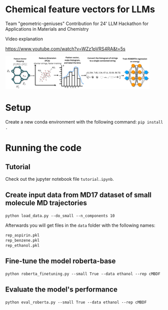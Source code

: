 # Chemical feature vectors for LLMs

Team "geometric-geniuses"
Contribution for 24' LLM Hackathon for Applications in Materials and Chemistry

Video explanation

https://www.youtube.com/watch?v=WZz1pVRS4RA&t=5s


<img src="scheme_new.png" width="90%" height="40%" />

# Setup
Create a new conda environment with the following command:
`pip install  .`


# Running the code

## Tutorial

Check out the jupyter notebook file `tutorial.ipynb`.


## Create input data from MD17 dataset of small molecule MD trajectories

`python load_data.py --do_small --n_components 10`

Afterwards you will get files in the `data` folder with the following names:

```
rep_aspirin.pkl
rep_benzene.pkl
rep_ethanol.pkl
```

## Fine-tune the model roberta-base

`python roberta_finetuning.py --small True --data ethanol --rep cMBDF`

## Evaluate the model's performance

`python eval_roberta.py --small True --data ethanol --rep cMBDF`
